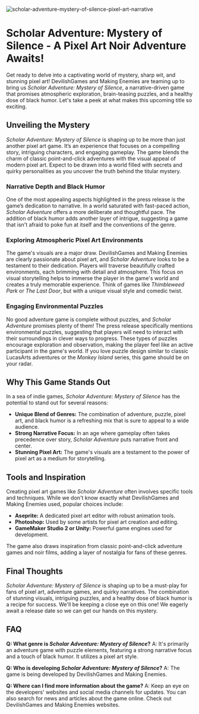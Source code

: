 ![scholar-adventure-mystery-of-silence-pixel-art-narrative](https://images.pexels.com/photos/18920008/pexels-photo-18920008.jpeg?auto=compress&cs=tinysrgb&fit=crop&h=627&w=1200)

# Scholar Adventure: Mystery of Silence - A Pixel Art Noir Adventure Awaits!

Get ready to delve into a captivating world of mystery, sharp wit, and stunning pixel art! DevilishGames and Making Enemies are teaming up to bring us *Scholar Adventure: Mystery of Silence*, a narrative-driven game that promises atmospheric exploration, brain-teasing puzzles, and a healthy dose of black humor. Let's take a peek at what makes this upcoming title so exciting.

## Unveiling the Mystery

*Scholar Adventure: Mystery of Silence* is shaping up to be more than just another pixel art game. It’s an experience that focuses on a compelling story, intriguing characters, and engaging gameplay. The game blends the charm of classic point-and-click adventures with the visual appeal of modern pixel art. Expect to be drawn into a world filled with secrets and quirky personalities as you uncover the truth behind the titular mystery.

### Narrative Depth and Black Humor

One of the most appealing aspects highlighted in the press release is the game’s dedication to narrative. In a world saturated with fast-paced action, *Scholar Adventure* offers a more deliberate and thoughtful pace. The addition of black humor adds another layer of intrigue, suggesting a game that isn't afraid to poke fun at itself and the conventions of the genre.

### Exploring Atmospheric Pixel Art Environments

The game's visuals are a major draw. DevilishGames and Making Enemies are clearly passionate about pixel art, and *Scholar Adventure* looks to be a testament to their dedication. Players will traverse beautifully crafted environments, each brimming with detail and atmosphere. This focus on visual storytelling helps to immerse the player in the game's world and creates a truly memorable experience. Think of games like *Thimbleweed Park* or *The Last Door*, but with a unique visual style and comedic twist.

### Engaging Environmental Puzzles

No good adventure game is complete without puzzles, and *Scholar Adventure* promises plenty of them! The press release specifically mentions environmental puzzles, suggesting that players will need to interact with their surroundings in clever ways to progress. These types of puzzles encourage exploration and observation, making the player feel like an active participant in the game's world. If you love puzzle design similar to classic LucasArts adventures or the *Monkey Island* series, this game should be on your radar.

## Why This Game Stands Out

In a sea of indie games, *Scholar Adventure: Mystery of Silence* has the potential to stand out for several reasons:

*   **Unique Blend of Genres:** The combination of adventure, puzzle, pixel art, and black humor is a refreshing mix that is sure to appeal to a wide audience.
*   **Strong Narrative Focus:** In an age where gameplay often takes precedence over story, *Scholar Adventure* puts narrative front and center.
*   **Stunning Pixel Art:** The game's visuals are a testament to the power of pixel art as a medium for storytelling.

## Tools and Inspiration

Creating pixel art games like *Scholar Adventure* often involves specific tools and techniques. While we don't know exactly what DevilishGames and Making Enemies used, popular choices include:

*   **Aseprite:** A dedicated pixel art editor with robust animation tools.
*   **Photoshop:** Used by some artists for pixel art creation and editing.
*   **GameMaker Studio 2 or Unity:** Powerful game engines used for development.

The game also draws inspiration from classic point-and-click adventure games and noir films, adding a layer of nostalgia for fans of these genres.

## Final Thoughts

*Scholar Adventure: Mystery of Silence* is shaping up to be a must-play for fans of pixel art, adventure games, and quirky narratives. The combination of stunning visuals, intriguing puzzles, and a healthy dose of black humor is a recipe for success. We'll be keeping a close eye on this one! We eagerly await a release date so we can get our hands on this mystery.

## FAQ

**Q: What genre is *Scholar Adventure: Mystery of Silence*?**
A: It's primarily an adventure game with puzzle elements, featuring a strong narrative focus and a touch of black humor. It utilizes a pixel art style.

**Q: Who is developing *Scholar Adventure: Mystery of Silence*?**
A: The game is being developed by DevilishGames and Making Enemies.

**Q: Where can I find more information about the game?**
A: Keep an eye on the developers' websites and social media channels for updates. You can also search for news and articles about the game online. Check out DevilishGames and Making Enemies websites.
